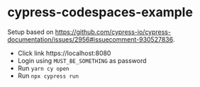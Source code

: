 # cypress-codespaces-example

Setup based on https://github.com/cypress-io/cypress-documentation/issues/2956#issuecomment-930527836.

- Click link https://localhost:8080
- Login using `MUST_BE_SOMETHING` as password
- Run `yarn cy open`
- Run `npx cypress run`
